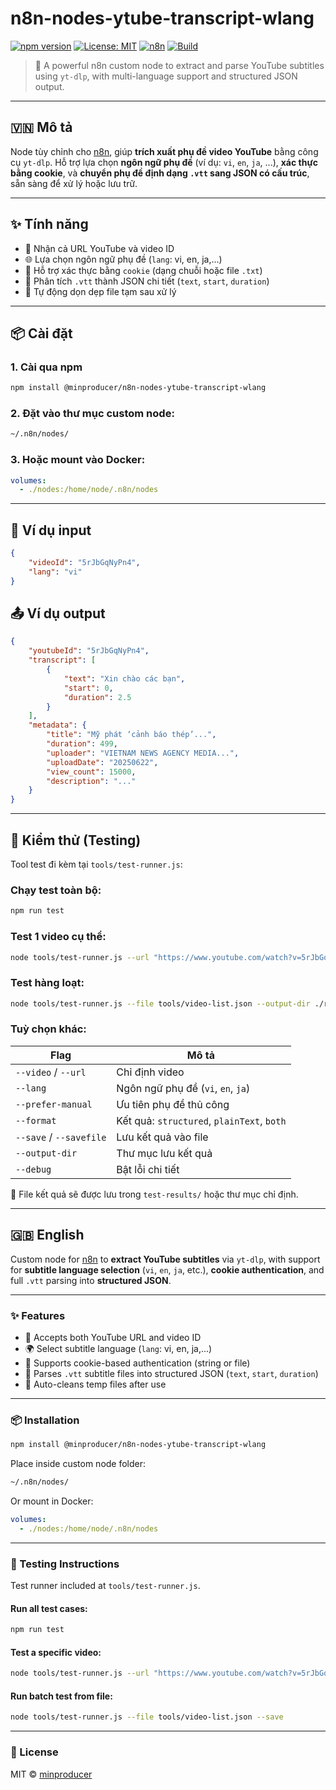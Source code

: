 # n8n-nodes-ytube-transcript-wlang

[![npm version](https://badge.fury.io/js/@minproducer%2Fn8n-nodes-ytube-transcript-wlang-v2.svg)](https://www.npmjs.com/package/@minproducer/n8n-nodes-ytube-transcript-wlang-v2)
[![License: MIT](https://img.shields.io/badge/License-MIT-green.svg)](https://opensource.org/licenses/MIT)
[![n8n](https://img.shields.io/badge/n8n-custom%20node-orange)](https://n8n.io/)
[![Build](https://img.shields.io/badge/status-stable-blue)](https://github.com/minproducer/n8n-nodes-ytube-transcript-wlang-v2)

> 🔧 A powerful n8n custom node to extract and parse YouTube subtitles using `yt-dlp`, with multi-language support and structured JSON output.

---

## 🇻🇳 Mô tả

Node tùy chỉnh cho [n8n](https://n8n.io), giúp **trích xuất phụ đề video YouTube** bằng công cụ `yt-dlp`. Hỗ trợ lựa chọn **ngôn ngữ phụ đề** (ví dụ: `vi`, `en`, `ja`, ...), **xác thực bằng cookie**, và **chuyển phụ đề định dạng `.vtt` sang JSON có cấu trúc**, sẵn sàng để xử lý hoặc lưu trữ.

---

## ✨ Tính năng

- 📼 Nhận cả URL YouTube và video ID
- 🌐 Lựa chọn ngôn ngữ phụ đề (`lang`: vi, en, ja,...)
- 🔐 Hỗ trợ xác thực bằng `cookie` (dạng chuỗi hoặc file `.txt`)
- 📄 Phân tích `.vtt` thành JSON chi tiết (`text`, `start`, `duration`)
- 🧹 Tự động dọn dẹp file tạm sau xử lý

---

## 📦 Cài đặt

### 1. Cài qua npm

```bash
npm install @minproducer/n8n-nodes-ytube-transcript-wlang
```

### 2. Đặt vào thư mục custom node:

```bash
~/.n8n/nodes/
```

### 3. Hoặc mount vào Docker:

```yaml
volumes:
  - ./nodes:/home/node/.n8n/nodes
```

---

## 🧪 Ví dụ input

```json
{
	"videoId": "5rJbGqNyPn4",
	"lang": "vi"
}
```

## 📤 Ví dụ output

```json
{
	"youtubeId": "5rJbGqNyPn4",
	"transcript": [
		{
			"text": "Xin chào các bạn",
			"start": 0,
			"duration": 2.5
		}
	],
	"metadata": {
		"title": "Mỹ phát ‘cảnh báo thép’...",
		"duration": 499,
		"uploader": "VIETNAM NEWS AGENCY MEDIA...",
		"uploadDate": "20250622",
		"view_count": 15000,
		"description": "..."
	}
}
```

---

## 🧪 Kiểm thử (Testing)

Tool test đi kèm tại `tools/test-runner.js`:

### Chạy test toàn bộ:

```bash
npm run test
```

### Test 1 video cụ thể:

```bash
node tools/test-runner.js --url "https://www.youtube.com/watch?v=5rJbGqNyPn4" --lang vi --format both --savefile
```

### Test hàng loạt:

```bash
node tools/test-runner.js --file tools/video-list.json --output-dir ./results --save
```

### Tuỳ chọn khác:

| Flag                    | Mô tả                                      |
| ----------------------- | ------------------------------------------ |
| `--video` / `--url`     | Chỉ định video                             |
| `--lang`                | Ngôn ngữ phụ đề (`vi`, `en`, `ja`)         |
| `--prefer-manual`       | Ưu tiên phụ đề thủ công                    |
| `--format`              | Kết quả: `structured`, `plainText`, `both` |
| `--save` / `--savefile` | Lưu kết quả vào file                       |
| `--output-dir`          | Thư mục lưu kết quả                        |
| `--debug`               | Bật lỗi chi tiết                           |

📁 File kết quả sẽ được lưu trong `test-results/` hoặc thư mục chỉ định.

---

## 🇬🇧 English

Custom node for [n8n](https://n8n.io) to **extract YouTube subtitles** via `yt-dlp`, with support for **subtitle language selection** (`vi`, `en`, `ja`, etc.), **cookie authentication**, and full `.vtt` parsing into **structured JSON**.

---

### ✨ Features

- 📼 Accepts both YouTube URL and video ID
- 🌍 Select subtitle language (`lang`: vi, en, ja,...)
- 🔐 Supports cookie-based authentication (string or file)
- 📄 Parses `.vtt` subtitle files into structured JSON (`text`, `start`, `duration`)
- 🧹 Auto-cleans temp files after use

---

### 📦 Installation

```bash
npm install @minproducer/n8n-nodes-ytube-transcript-wlang
```

Place inside custom node folder:

```bash
~/.n8n/nodes/
```

Or mount in Docker:

```yaml
volumes:
  - ./nodes:/home/node/.n8n/nodes
```

---

### 🧪 Testing Instructions

Test runner included at `tools/test-runner.js`.

#### Run all test cases:

```bash
npm run test
```

#### Test a specific video:

```bash
node tools/test-runner.js --url "https://www.youtube.com/watch?v=5rJbGqNyPn4" --lang en --format both --savefile
```

#### Run batch test from file:

```bash
node tools/test-runner.js --file tools/video-list.json --save
```

---

### 📝 License

MIT © [minproducer](https://github.com/minproducer)

